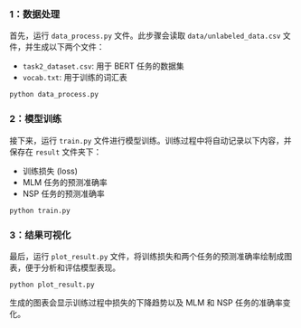 ### 1：数据处理

首先，运行 `data_process.py` 文件。此步骤会读取 `data/unlabeled_data.csv` 文件，并生成以下两个文件：

- `task2_dataset.csv`: 用于 BERT 任务的数据集
- `vocab.txt`: 用于训练的词汇表

```shell
python data_process.py
```

### 2：模型训练

接下来，运行 `train.py` 文件进行模型训练。训练过程中将自动记录以下内容，并保存在 `result` 文件夹下：

- 训练损失 (loss)
- MLM 任务的预测准确率
- NSP 任务的预测准确率

```shell
python train.py
```

### 3：结果可视化

最后，运行 `plot_result.py` 文件，将训练损失和两个任务的预测准确率绘制成图表，便于分析和评估模型表现。

```shell
python plot_result.py
```


生成的图表会显示训练过程中损失的下降趋势以及 MLM 和 NSP 任务的准确率变化。
